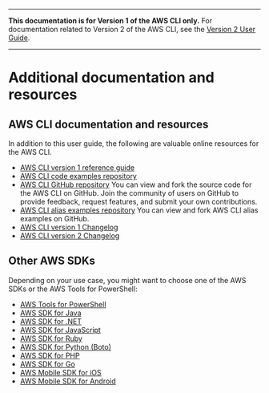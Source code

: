 --------

**This documentation is for Version 1 of the AWS CLI only\.** For documentation related to Version 2 of the AWS CLI, see the [Version 2 User Guide](https://docs.aws.amazon.com/cli/latest/userguide/)\.

--------

# Additional documentation and resources<a name="welcome-resources"></a>

## AWS CLI documentation and resources<a name="welcome-resources-cli"></a>

In addition to this user guide, the following are valuable online resources for the AWS CLI\.
+ [AWS CLI version 1 reference guide](https://docs.aws.amazon.com/cli/latest/reference/)
+ [AWS CLI code examples repository](https://github.com/awsdocs/aws-doc-sdk-examples/tree/main/aws-cli)
+ [AWS CLI GitHub repository](https://github.com/aws/aws-cli) You can view and fork the source code for the AWS CLI on GitHub\. Join the community of users on GitHub to provide feedback, request features, and submit your own contributions\.
+ [AWS CLI alias examples repository](https://github.com/awslabs/awscli-aliases) You can view and fork AWS CLI alias examples on GitHub\.
+ [AWS CLI version 1 Changelog](https://github.com/aws/aws-cli/blob/develop/CHANGELOG.rst)
+ <a name="latest-guide"></a>[AWS CLI version 2 Changelog](https://github.com/aws/aws-cli/blob/v2/CHANGELOG.rst?plain=1)

## Other AWS SDKs<a name="welcome-resources-sdk"></a>

Depending on your use case, you might want to choose one of the AWS SDKs or the AWS Tools for PowerShell:
+ [AWS Tools for PowerShell](https://docs.aws.amazon.com/powershell/latest/userguide/)
+ [AWS SDK for Java](https://docs.aws.amazon.com/sdk-for-java/latest/developer-guide/)
+ [AWS SDK for \.NET](https://docs.aws.amazon.com/sdk-for-net/latest/developer-guide/)
+ [AWS SDK for JavaScript](https://docs.aws.amazon.com/sdk-for-javascript/latest/developer-guide/)
+ [AWS SDK for Ruby](https://docs.aws.amazon.com/sdk-for-ruby/latest/developer-guide/)
+ [AWS SDK for Python \(Boto\)](https://boto3.amazonaws.com/v1/documentation/api/latest/index.html)
+ [AWS SDK for PHP](https://docs.aws.amazon.com/sdk-for-php/latest/developer-guide/)
+ [AWS SDK for Go](https://docs.aws.amazon.com/sdk-for-go/api/)
+ [AWS Mobile SDK for iOS](https://docs.aws.amazon.com/mobile/sdkforios/developerguide/)
+ [AWS Mobile SDK for Android](https://docs.aws.amazon.com/mobile/sdkforandroid/developerguide/)